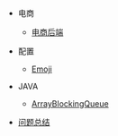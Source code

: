 - 电商

  - [电商后端](mall/%E5%BC%80%E5%8F%91-%E5%90%8E%E5%8F%B0.md)

- 配置

  - [Emoji](emoji.md)

- JAVA

  - [ArrayBlockingQueue](java/ArrayBlockingQueue.md)

- [问题总结](question.md)
